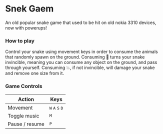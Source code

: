 # Snek Gaem
An old popular snake game that used to be hit on old nokia 3310 devices, now with powerups!

### How to play
Control your snake using movement keys in order to consume the animals that randomly spawn on the ground.
Consuming 💊 turns your snake invincible, meaning you can consume any object on the ground, and pass through yourself.
Consuming 💥, if not invincible, will damage your snake and remove one size from it.

### Game Controls
| **Action**             | **Keys**                                                                                       |
|------------------------|------------------------------------------------------------------------------------------------|
| Movement               | <kbd>W</kbd> <kbd>A</kbd> <kbd>S</kbd> <kbd>D</kbd>                                            |
| Toggle music           | <kbd>M</kbd>                                                                                   |
| Pause / resume         | <kbd>P</kbd>                                                                                   |
